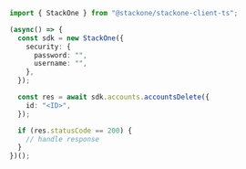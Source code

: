 <!-- Start SDK Example Usage -->


```typescript
import { StackOne } from "@stackone/stackone-client-ts";

(async() => {
  const sdk = new StackOne({
    security: {
      password: "",
      username: "",
    },
  });

  const res = await sdk.accounts.accountsDelete({
    id: "<ID>",
  });

  if (res.statusCode == 200) {
    // handle response
  }
})();
```
<!-- End SDK Example Usage -->